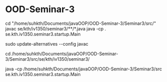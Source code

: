 # OOD-Seminar-3


cd "/home/suhkth/Documents/javaOOP/OOD-Seminar-3/Seminar3/src/"
javac se/kth/iv1350/seminar3/**/*.java
java -cp . se.kth.iv1350.seminar3.startup.Main

sudo update-alternatives --config javac


cd /home/suhkth/Documents/javaOOP/OOD-Seminar-3/Seminar3/src/se/kth/iv1350/seminar3/

java -cp /home/suhkth/Documents/javaOOP/OOD-Seminar-3/Seminar3/src se.kth.iv1350.seminar3.startup.Main
